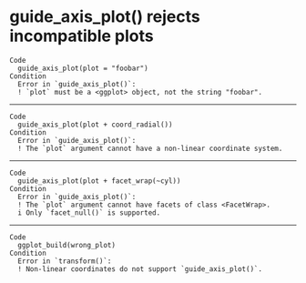 # guide_axis_plot() rejects incompatible plots

    Code
      guide_axis_plot(plot = "foobar")
    Condition
      Error in `guide_axis_plot()`:
      ! `plot` must be a <ggplot> object, not the string "foobar".

---

    Code
      guide_axis_plot(plot + coord_radial())
    Condition
      Error in `guide_axis_plot()`:
      ! The `plot` argument cannot have a non-linear coordinate system.

---

    Code
      guide_axis_plot(plot + facet_wrap(~cyl))
    Condition
      Error in `guide_axis_plot()`:
      ! The `plot` argument cannot have facets of class <FacetWrap>.
      i Only `facet_null()` is supported.

---

    Code
      ggplot_build(wrong_plot)
    Condition
      Error in `transform()`:
      ! Non-linear coordinates do not support `guide_axis_plot()`.

